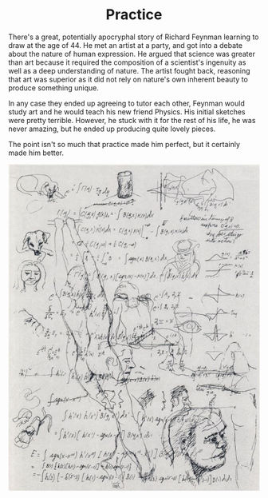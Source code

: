 <h1 align="center">
    Practice
</h1>

There's a great, potentially apocryphal story of Richard Feynman learning
to draw at the age of 44. He met an artist at a party, and got into a debate
about the nature of human expression. He argued that science was greater than
art because it required the composition of a scientist's ingenuity as well as
a deep understanding of nature. The artist fought back, reasoning that art was
superior as it did not rely on nature's own inherent beauty to produce something
unique.

In any case they ended up agreeing to tutor each other, Feynman would
study art and he would teach his new friend Physics. His initial sketches were
pretty terrible. However, he stuck with it for the rest of his life, he was never
amazing, but he ended up producing quite lovely pieces.

The point isn't so much that practice made him perfect, but it certainly made
him better.

<p align="center">
    <img src="_static/feynmanart3.jpg" alt="Some of Feynman's early sketches">
</p>